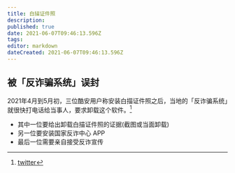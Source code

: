 ```yaml
---
title: 白描证件照
description: 
published: true
date: 2021-06-07T09:46:13.596Z
tags:
editor: markdown
dateCreated: 2021-06-07T09:46:13.596Z
---
```


## 被「反诈骗系统」误封

2021年4月到5月初，三位酷安用户称安装白描证件照之后，当地的「反诈骗系统」就很快打电话给当事人，要求卸载这个软件。[^cool_apk]

+ 其中一位要给出卸载白描证件照的证据(截图或当面卸载)
+ 另一位要安装国家反诈中心 APP
+ 最后一位需要亲自接受反诈宣传

[^cool_apk]: [twitter](https://web.archive.org/web/20210602134951/https://twitter.com/ZYZGWS/status/1400084052607049729)

